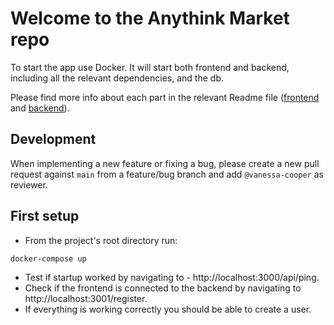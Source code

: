 # Welcome to the Anythink Market repo

To start the app use Docker. It will start both frontend and backend, including all the relevant dependencies, and the db.

Please find more info about each part in the relevant Readme file ([frontend](frontend/readme.md) and [backend](backend/README.md)).

## Development

When implementing a new feature or fixing a bug, please create a new pull request against `main` from a feature/bug branch and add `@vanessa-cooper` as reviewer.

## First setup

- From the project's root directory run:
```
docker-compose up
```

- Test if startup worked by navigating to - http://localhost:3000/api/ping.
- Check if the frontend is connected to the backend by navigating to http://localhost:3001/register.
- If everything is working correctly you should be able to create a user.













